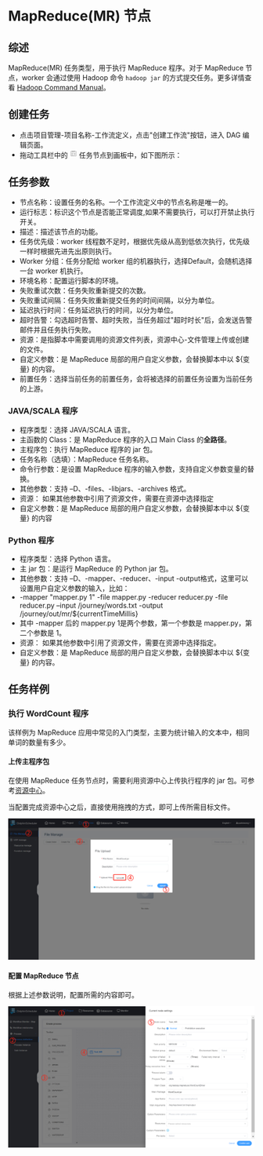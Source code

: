 # MapReduce(MR) 节点

## 综述

MapReduce(MR) 任务类型，用于执行 MapReduce 程序。对于 MapReduce 节点，worker 会通过使用 Hadoop 命令 `hadoop jar` 的方式提交任务。更多详情查看 [Hadoop Command Manual](https://hadoop.apache.org/docs/current/hadoop-project-dist/hadoop-common/CommandsManual.html#jar)。

## 创建任务

- 点击项目管理-项目名称-工作流定义，点击"创建工作流"按钮，进入 DAG 编辑页面。
- 拖动工具栏中的 <img src="/img/tasks/icons/mr.png" width="15"/> 任务节点到画板中，如下图所示：

## 任务参数

- 节点名称：设置任务的名称。一个工作流定义中的节点名称是唯一的。
- 运行标志：标识这个节点是否能正常调度,如果不需要执行，可以打开禁止执行开关。
- 描述：描述该节点的功能。
- 任务优先级：worker 线程数不足时，根据优先级从高到低依次执行，优先级一样时根据先进先出原则执行。
- Worker 分组：任务分配给 worker 组的机器执行，选择Default，会随机选择一台 worker 机执行。
- 环境名称：配置运行脚本的环境。
- 失败重试次数：任务失败重新提交的次数。
- 失败重试间隔：任务失败重新提交任务的时间间隔，以分为单位。
- 延迟执行时间：任务延迟执行的时间，以分为单位。
- 超时告警：勾选超时告警、超时失败，当任务超过"超时时长"后，会发送告警邮件并且任务执行失败。
- 资源：是指脚本中需要调用的资源文件列表，资源中心-文件管理上传或创建的文件。
- 自定义参数：是 MapReduce 局部的用户自定义参数，会替换脚本中以 ${变量} 的内容。
- 前置任务：选择当前任务的前置任务，会将被选择的前置任务设置为当前任务的上游。

### JAVA/SCALA 程序

- 程序类型：选择 JAVA/SCALA 语言。
- 主函数的 Class：是 MapReduce 程序的入口 Main Class 的**全路径**。
- 主程序包：执行 MapReduce 程序的 jar 包。
- 任务名称（选填）：MapReduce 任务名称。
- 命令行参数：是设置 MapReduce 程序的输入参数，支持自定义参数变量的替换。
- 其他参数：支持 –D、-files、-libjars、-archives 格式。
- 资源： 如果其他参数中引用了资源文件，需要在资源中选择指定
- 自定义参数：是 MapReduce 局部的用户自定义参数，会替换脚本中以 ${变量} 的内容

### Python 程序

- 程序类型：选择 Python 语言。
- 主 jar 包：是运行 MapReduce 的 Python jar 包。
- 其他参数：支持 –D、-mapper、-reducer、-input  -output格式，这里可以设置用户自定义参数的输入，比如：
- -mapper  "mapper.py 1"  -file mapper.py   -reducer reducer.py  -file reducer.py –input /journey/words.txt -output /journey/out/mr/${currentTimeMillis}
- 其中 -mapper 后的 mapper.py 1是两个参数，第一个参数是 mapper.py，第二个参数是 1。
- 资源： 如果其他参数中引用了资源文件，需要在资源中选择指定。
- 自定义参数：是 MapReduce 局部的用户自定义参数，会替换脚本中以 ${变量} 的内容。

## 任务样例

###  执行 WordCount 程序

该样例为 MapReduce 应用中常见的入门类型，主要为统计输入的文本中，相同单词的数量有多少。

#### 上传主程序包

在使用 MapReduce 任务节点时，需要利用资源中心上传执行程序的 jar 包。可参考[资源中心](docs/zh-cn/dev/user_doc/guide/resource.md)。

当配置完成资源中心之后，直接使用拖拽的方式，即可上传所需目标文件。

![resource_upload](/img/tasks/demo/resource_upload.png)

#### 配置 MapReduce 节点

根据上述参数说明，配置所需的内容即可。

![demo-mr-simple](/img/tasks/demo/mr.png)
